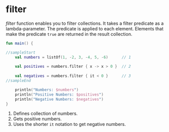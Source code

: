 # filter

*filter* function enables you to filter collections. It takes a filter predicate as a lambda-parameter. The predicate is applied to each element. Elements that make the predicate `true` are returned in the result collection.

<div class="language-kotlin" theme="idea" data-min-compiler-version="1.3">

```kotlin
fun main() {

//sampleStart
    val numbers = listOf(1, -2, 3, -4, 5, -6)      // 1
    
    val positives = numbers.filter { x -> x > 0 }  // 2
    
    val negatives = numbers.filter { it < 0 }      // 3
//sampleEnd

    println("Numbers: $numbers")
    println("Positive Numbers: $positives")
    println("Negative Numbers: $negatives")
}
```

</div>

1. Defines collection of numbers.
2. Gets positive numbers.
3. Uses the shorter `it` notation to get negative numbers. 
